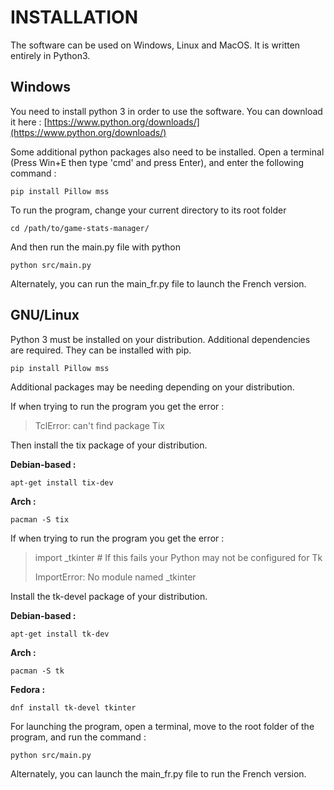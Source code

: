 # INSTALLATION

The software can be used on Windows, Linux and MacOS. It is written entirely in Python3.

## Windows

You need to install python 3 in order to use the software. You can download it here : [https://www.python.org/downloads/](https://www.python.org/downloads/)

Some additional python packages also need to be installed. Open a terminal \(Press Win+E then type 'cmd' and press Enter\), and enter the following command :

```
pip install Pillow mss
```

To run the program, change your current directory to its root folder

```
cd /path/to/game-stats-manager/
```

And then run the main.py file with python

```
python src/main.py
```

Alternately, you can run the main\_fr.py file to launch the French version.

## GNU/Linux

Python 3 must be installed on your distribution. Additional dependencies are required. They can be installed with pip.

```bash
pip install Pillow mss
```

Additional packages may be needing depending on your distribution.

If when trying to run the program you get the error :

> TclError: can't find package Tix

Then install the tix package of your distribution.

**Debian-based :**

```
apt-get install tix-dev
```

**Arch :**

```
pacman -S tix
```

If when trying to run the program you get the error :

> import \_tkinter \# If this fails your Python may not be configured for Tk
>
> ImportError: No module named \_tkinter

Install the tk-devel package of your distribution.

**Debian-based :**

```
apt-get install tk-dev
```

**Arch :**

```
pacman -S tk
```

**Fedora :**

```
dnf install tk-devel tkinter
```

For launching the program, open a terminal, move to the root folder of the program, and run the command :

```
python src/main.py
```

Alternately, you can launch the main\_fr.py file to run the French version.

